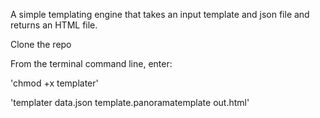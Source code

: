 A simple templating engine that takes an input template and json file and returns an HTML file.

Clone the repo

From the terminal command line, enter:

'chmod +x templater'

'templater data.json template.panoramatemplate out.html'


